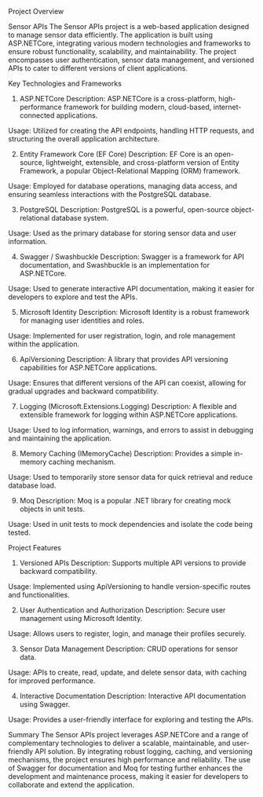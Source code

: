 Project Overview

Sensor APIs
The Sensor APIs project is a web-based application designed to manage sensor data efficiently.
The application is built using ASP.NETCore, integrating various modern technologies and frameworks to ensure robust functionality, 
scalability, and maintainability. The project encompasses user authentication, sensor data management, 
and versioned APIs to cater to different versions of client applications.

Key Technologies and Frameworks
1. ASP.NETCore
Description: ASP.NETCore is a cross-platform, high-performance framework for building modern, cloud-based, internet-connected applications.

Usage: Utilized for creating the API endpoints, handling HTTP requests, and structuring the overall application architecture.

2. Entity Framework Core (EF Core)
Description: EF Core is an open-source, lightweight, extensible, and cross-platform version of Entity Framework,
a popular Object-Relational Mapping (ORM) framework.

Usage: Employed for database operations, managing data access, and ensuring seamless interactions with the PostgreSQL database.

3. PostgreSQL
Description: PostgreSQL is a powerful, open-source object-relational database system.

Usage: Used as the primary database for storing sensor data and user information.

4. Swagger / Swashbuckle
Description: Swagger is a framework for API documentation, and Swashbuckle is an implementation for ASP.NETCore.

Usage: Used to generate interactive API documentation, making it easier for developers to explore and test the APIs.

5. Microsoft Identity
Description: Microsoft Identity is a robust framework for managing user identities and roles.

Usage: Implemented for user registration, login, and role management within the application.

6. ApiVersioning
Description: A library that provides API versioning capabilities for ASP.NETCore applications.

Usage: Ensures that different versions of the API can coexist, allowing for gradual upgrades and backward compatibility.

7. Logging (Microsoft.Extensions.Logging)
Description: A flexible and extensible framework for logging within ASP.NETCore applications.

Usage: Used to log information, warnings, and errors to assist in debugging and maintaining the application.

8. Memory Caching (IMemoryCache)
Description: Provides a simple in-memory caching mechanism.

Usage: Used to temporarily store sensor data for quick retrieval and reduce database load.

9. Moq
Description: Moq is a popular .NET library for creating mock objects in unit tests.

Usage: Used in unit tests to mock dependencies and isolate the code being tested.

Project Features
1. Versioned APIs
Description: Supports multiple API versions to provide backward compatibility.

Usage: Implemented using ApiVersioning to handle version-specific routes and functionalities.

2. User Authentication and Authorization
Description: Secure user management using Microsoft Identity.

Usage: Allows users to register, login, and manage their profiles securely.

3. Sensor Data Management
Description: CRUD operations for sensor data.

Usage: APIs to create, read, update, and delete sensor data, with caching for improved performance.

4. Interactive Documentation
Description: Interactive API documentation using Swagger.

Usage: Provides a user-friendly interface for exploring and testing the APIs.

Summary
The Sensor APIs project leverages ASP.NETCore and a range of complementary technologies to deliver a scalable,
maintainable, and user-friendly API solution. By integrating robust logging, caching, and versioning mechanisms, 
the project ensures high performance and reliability. 
The use of Swagger for documentation and Moq for testing further enhances the development and maintenance process, 
making it easier for developers to collaborate and extend the application.
